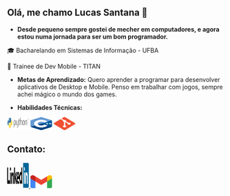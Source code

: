 ## Olá, me chamo Lucas Santana 👋

- **Desde pequeno sempre gostei de mecher em computadores, e agora estou numa jornada para ser um bom programador.**


🎓 Bacharelando em Sistemas de Informação - UFBA

📱 Trainee de Dev Mobile - TITAN



- **Metas de Aprendizado:** Quero aprender a programar para desenvolver aplicativos de Desktop e Mobile. Penso em trabalhar com jogos, sempre achei mágico o mundo dos games.

- **Habilidades Técnicas:** 

<img src= "imagens/python.jpg" width="50" height="30" />  <img src = "imagens/c++.png" width="50" height="30" />   <img src= "imagens/git.png" width="50" height="30" />

 
## Contato:
<a href="https://www.linkedin.com/in/lucas-santana-7a3476300/">
    <img src="imagens/linkedin.png" width="50" height="60"/>
</a>

<a href="mailto:lucassbleal9@gmail.com">
  <img src="imagens/gmail.png" width="50" height="30" />
</a>
